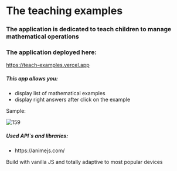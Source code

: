 # The teaching examples

### The application is dedicated to teach children to manage mathematical operations

### The application deployed here:

https://teach-examples.vercel.app

<h5>This app allows you:</h5>
<ul>
<li>display list of mathematical examples</li>
<li>display right answers after click on the example</li>
</ul>

<p>Sample:</p>

![159](https://github.com/LysenkoDenys/teach-examples/assets/105970854/2ccc5132-2d10-47b7-8ac4-a643addaf615)

<h5>Used API`s and libraries:</h5>
<ul>
<li>https://animejs.com/</li>
</ul>

<p>Build with vanilla JS and totally adaptive to most popular devices</p>
